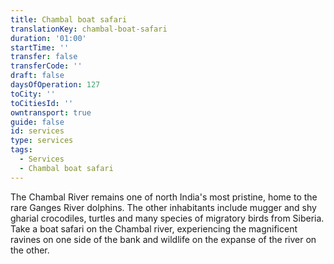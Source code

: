 ```yaml
---
title: Chambal boat safari
translationKey: chambal-boat-safari
duration: '01:00'
startTime: ''
transfer: false
transferCode: ''
draft: false
daysOfOperation: 127
toCity: ''
toCitiesId: ''
owntransport: true
guide: false
id: services
type: services
tags:
  - Services
  - Chambal boat safari
---
```

The Chambal River remains one of north India's most pristine, home to the rare Ganges River dolphins. The other inhabitants include mugger and shy gharial crocodiles, turtles and many species of migratory birds from Siberia. Take a boat safari on the Chambal river, experiencing the magnificent ravines on one side of the bank and wildlife on the expanse of the river on the other.